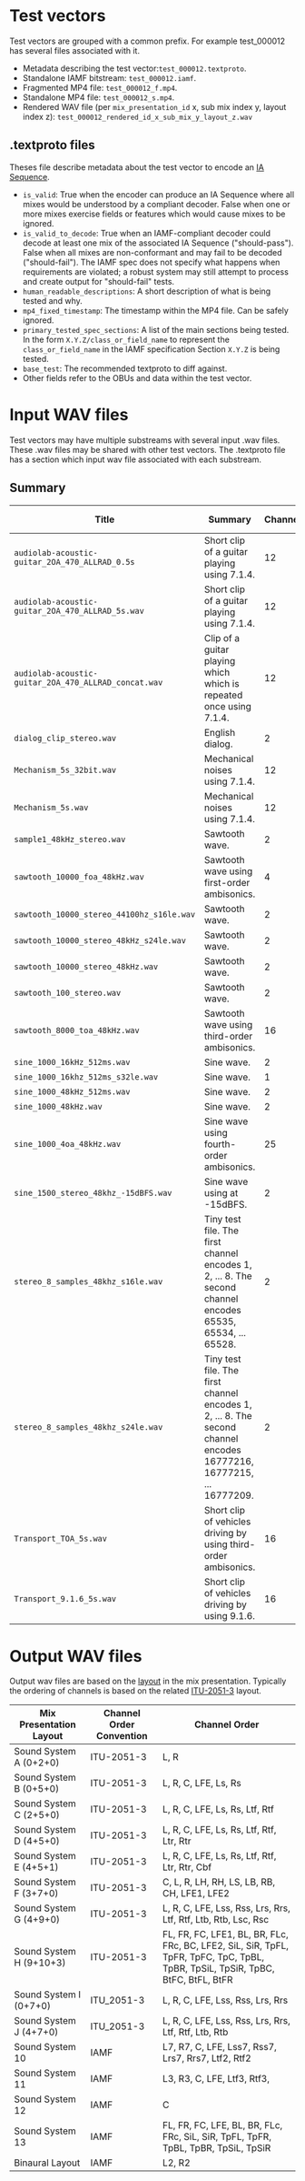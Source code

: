 # Test vectors

Test vectors are grouped with a common prefix. For example test_000012 has
several files associated with it.

-   Metadata describing the test vector:`test_000012.textproto`.
-   Standalone IAMF bitstream: `test_000012.iamf`.
-   Fragmented MP4 file: `test_000012_f.mp4`.
-   Standalone MP4 file: `test_000012_s.mp4`.
-   Rendered WAV file (per `mix_presentation_id` x, sub mix index y, layout
    index z): `test_000012_rendered_id_x_sub_mix_y_layout_z.wav`

## .textproto files

Theses file describe metadata about the test vector to encode an
[IA Sequence](https://aomediacodec.github.io/iamf/#standalone-ia-sequence).

-   `is_valid`: True when the encoder can produce an IA Sequence where all mixes
    would be understood by a compliant decoder. False when one or more mixes
    exercise fields or features which would cause mixes to be ignored.
-   `is_valid_to_decode`: True when an IAMF-compliant decoder could decode at
    least one mix of the associated IA Sequence ("should-pass"). False when all
    mixes are non-conformant and may fail to be decoded ("should-fail"). The
    IAMF spec does not specify what happens when requirements are violated; a
    robust system may still attempt to process and create output for
    "should-fail" tests.
-   `human_readable_descriptions`: A short description of what is being tested
    and why.
-   `mp4_fixed_timestamp`: The timestamp within the MP4 file. Can be safely
    ignored.
-   `primary_tested_spec_sections`: A list of the main sections being tested. In
    the form `X.Y.Z/class_or_field_name` to represent the `class_or_field_name`
    in the IAMF specification Section `X.Y.Z` is being tested.
-   `base_test`: The recommended textproto to diff against.
-   Other fields refer to the OBUs and data within the test vector.

# Input WAV files

Test vectors may have multiple substreams with several input .wav files. These
.wav files may be shared with other test vectors. The .textproto file has a
section which input wav file associated with each substream.

## Summary

Title                                                | Summary                                                                                                             | Channels | Sample Rate | Format    | Duration
---------------------------------------------------- | ------------------------------------------------------------------------------------------------------------------- | -------- | ----------- | --------- | --------
`audiolab-acoustic-guitar_2OA_470_ALLRAD_0.5s`       | Short clip of a guitar playing using 7.1.4.                                                                         | 12       | 48kHz       | pcm_s16le | 500ms
`audiolab-acoustic-guitar_2OA_470_ALLRAD_5s.wav`     | Short clip of a guitar playing using 7.1.4.                                                                         | 12       | 48kHz       | pcm_s16le | 5s
`audiolab-acoustic-guitar_2OA_470_ALLRAD_concat.wav` | Clip of a guitar playing which which is repeated once using 7.1.4.                                                  | 12       | 48kHz       | pcm_s16le | 22.77s
`dialog_clip_stereo.wav`                             | English dialog.                                                                                                     | 2        | 48kHz       | pcm_s16le | 5s
`Mechanism_5s_32bit.wav`                             | Mechanical noises using 7.1.4.                                                                                      | 12       | 48kHz       | pcm_s32le | 5s
`Mechanism_5s.wav`                                   | Mechanical noises using 7.1.4.                                                                                      | 12       | 48kHz       | pcm_s16le | 5s
`sample1_48kHz_stereo.wav`                           | Sawtooth wave.                                                                                                      | 2        | 48kHz       | pcm_s16le | 5s
`sawtooth_10000_foa_48kHz.wav`                       | Sawtooth wave using first-order ambisonics.                                                                         | 4        | 48kHz       | pcm_s16le | 500ms
`sawtooth_10000_stereo_44100hz_s16le.wav`            | Sawtooth wave.                                                                                                      | 2        | 44.1kHz     | pcm_s16le | 500ms
`sawtooth_10000_stereo_48kHz_s24le.wav`              | Sawtooth wave.                                                                                                      | 2        | 48kHz       | pcm_s24le | 500ms
`sawtooth_10000_stereo_48kHz.wav`                    | Sawtooth wave.                                                                                                      | 2        | 48kHz       | pcm_s16le | 500ms
`sawtooth_100_stereo.wav`                            | Sawtooth wave.                                                                                                      | 2        | 16kHz       | pcm_s16le | 500ms
`sawtooth_8000_toa_48kHz.wav`                        | Sawtooth wave using third-order ambisonics.                                                                         | 16       | 48kHz       | pcm_s16le | 500ms
`sine_1000_16kHz_512ms.wav`                          | Sine wave.                                                                                                          | 2        | 16kHz       | pcm_s16le | 512ms
`sine_1000_16khz_512ms_s32le.wav`                    | Sine wave.                                                                                                          | 1        | 16kHz       | pcm_s32le | 512ms
`sine_1000_48kHz_512ms.wav`                          | Sine wave.                                                                                                          | 2        | 48kHz       | pcm_s16le | 512ms
`sine_1000_48kHz.wav`                                | Sine wave.                                                                                                          | 2        | 48kHz       | pcm_s16le | 500ms
`sine_1000_4oa_48kHz.wav`                            | Sine wave using fourth-order ambisonics.                                                                            | 25       | 48kHz       | pcm_s16le | 5000ms
`sine_1500_stereo_48khz_-15dBFS.wav`                 | Sine wave using at -15dBFS.                                                                                         | 2        | 48kHz       | pcm_s16le | 5000ms
`stereo_8_samples_48khz_s16le.wav`                   | Tiny test file. The first channel encodes 1, 2, ... 8. The second channel encodes 65535, 65534, ... 65528.          | 2        | 48kHz       | pcm_s16le | 8 samples
`stereo_8_samples_48khz_s24le.wav`                   | Tiny test file. The first channel encodes 1, 2, ... 8. The second channel encodes 16777216, 16777215, ... 16777209. | 2        | 48kHz       | pcm_s24le | 8 samples
`Transport_TOA_5s.wav`                               | Short clip of vehicles driving by using third-order ambisonics.                                                     | 16       | 48kHz       | pcm_s16le | 5s
`Transport_9.1.6_5s.wav`                             | Short clip of vehicles driving by using 9.1.6.                                                                      | 16       | 48kHz       | pcm_s16le | 5s

# Output WAV files

Output wav files are based on the
[layout](https://aomediacodec.github.io/iamf/#syntax-layout) in the mix
presentation. Typically the ordering of channels is based on the related
[ITU-2051-3](https://www.itu.int/rec/R-REC-BS.2051) layout.

Mix Presentation Layout | Channel Order Convention | Channel Order
----------------------- | ------------------------ | -------------
Sound System A (0+2+0)  | ITU-2051-3               | L, R
Sound System B (0+5+0)  | ITU-2051-3               | L, R, C, LFE, Ls, Rs
Sound System C (2+5+0)  | ITU-2051-3               | L, R, C, LFE, Ls, Rs, Ltf, Rtf
Sound System D (4+5+0)  | ITU-2051-3               | L, R, C, LFE, Ls, Rs, Ltf, Rtf, Ltr, Rtr
Sound System E (4+5+1)  | ITU-2051-3               | L, R, C, LFE, Ls, Rs, Ltf, Rtf, Ltr, Rtr, Cbf
Sound System F (3+7+0)  | ITU-2051-3               | C, L, R, LH, RH, LS, LB, RB, CH, LFE1, LFE2
Sound System G (4+9+0)  | ITU-2051-3               | L, R, C, LFE, Lss, Rss, Lrs, Rrs, Ltf, Rtf, Ltb, Rtb, Lsc, Rsc
Sound System H (9+10+3) | ITU-2051-3               | FL, FR, FC, LFE1, BL, BR, FLc, FRc, BC, LFE2, SiL, SiR, TpFL, TpFR, TpFC, TpC, TpBL, TpBR, TpSiL, TpSiR, TpBC, BtFC, BtFL, BtFR
Sound System I (0+7+0)  | ITU_2051-3               | L, R, C, LFE, Lss, Rss, Lrs, Rrs
Sound System J (4+7+0)  | ITU_2051-3               | L, R, C, LFE, Lss, Rss, Lrs, Rrs, Ltf, Rtf, Ltb, Rtb
Sound System 10         | IAMF                     | L7, R7, C, LFE, Lss7, Rss7, Lrs7, Rrs7, Ltf2, Rtf2
Sound System 11         | IAMF                     | L3, R3, C, LFE, Ltf3, Rtf3,
Sound System 12         | IAMF                     | C
Sound System 13         | IAMF                     | FL, FR, FC, LFE, BL, BR, FLc, FRc, SiL, SiR, TpFL, TpFR, TpBL, TpBR, TpSiL, TpSiR
Binaural Layout         | IAMF                     | L2, R2
